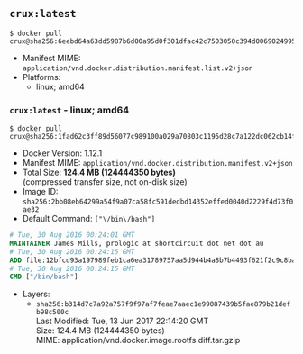 ## `crux:latest`

```console
$ docker pull crux@sha256:6eebd64a63dd5987b6d00a95d0f301dfac42c7503050c394d0069024995a55e5
```

-	Manifest MIME: `application/vnd.docker.distribution.manifest.list.v2+json`
-	Platforms:
	-	linux; amd64

### `crux:latest` - linux; amd64

```console
$ docker pull crux@sha256:1fad62c3ff89d56077c989100a029a70803c1195d28c7a122dc062cb14f32a67
```

-	Docker Version: 1.12.1
-	Manifest MIME: `application/vnd.docker.distribution.manifest.v2+json`
-	Total Size: **124.4 MB (124444350 bytes)**  
	(compressed transfer size, not on-disk size)
-	Image ID: `sha256:2bb08eb64299a54f9a07ca58fc591dedbd14352effed0040d2229f4d73f0ae32`
-	Default Command: `["\/bin\/bash"]`

```dockerfile
# Tue, 30 Aug 2016 00:24:01 GMT
MAINTAINER James Mills, prologic at shortcircuit dot net dot au
# Tue, 30 Aug 2016 00:24:15 GMT
ADD file:12bfcd93a197989feb1ca6ea31789757aa5d944b4a8b7b4493f621f2c9c8ba73 in / 
# Tue, 30 Aug 2016 00:24:15 GMT
CMD ["/bin/bash"]
```

-	Layers:
	-	`sha256:b314d7c7a92a757f9f97af7feae7aaec1e99087439b5fae879b21defb98c500c`  
		Last Modified: Tue, 13 Jun 2017 22:14:20 GMT  
		Size: 124.4 MB (124444350 bytes)  
		MIME: application/vnd.docker.image.rootfs.diff.tar.gzip
